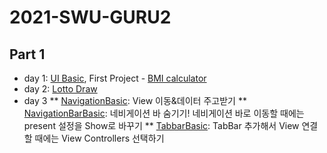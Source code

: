 # 2021-SWU-GURU2
## Part 1
  * day 1: [UI Basic](https://github.com/lollin0/2021-SWU-GURU2/tree/main/UIBasic), First Project - [BMI calculator](https://github.com/lollin0/2021-SWU-GURU2/tree/main/FristProject)
  * day 2: [Lotto Draw](https://github.com/lollin0/2021-SWU-GURU2/tree/main/LottoDraw)
  * day 3
  ** [NavigationBasic](): View 이동&데이터 주고받기
  ** [NavigationBarBasic](): 네비게이션 바 숨기기!
        네비게이션 바로 이동할 때에는 present 설정을 Show로 바꾸기
  ** [TabbarBasic]():
        TabBar 추가해서 View 연결할 때에는 View Controllers 선택하기
